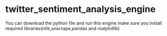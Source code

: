 # twitter_sentiment_analysis_engine
You can download the python file and run this engine
make sure you install required libraries(nltk,snscrape,pandas and matplotlib)
